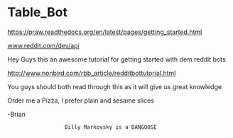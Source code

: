 Table_Bot
=========

https://praw.readthedocs.org/en/latest/pages/getting_started.html

www.reddit.com/dev/api

Hey Guys this an awesome tutorial for getting started with dem reddit bots

http://www.nonbird.com/rbb_article/redditbottutorial.html

You guys should both read through this as it will give us great knowledge

Order me a Pizza, I prefer plain and sesame slices

-Brian



                      Billy Markovsky is a DANGOOSE
